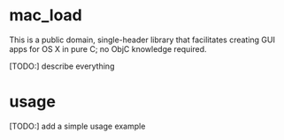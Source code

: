 # mac_load
This is a public domain, single-header library that facilitates creating GUI
apps for OS X in pure C; no ObjC knowledge required.

[TODO:] describe everything

# usage
[TODO:] add a simple usage example
